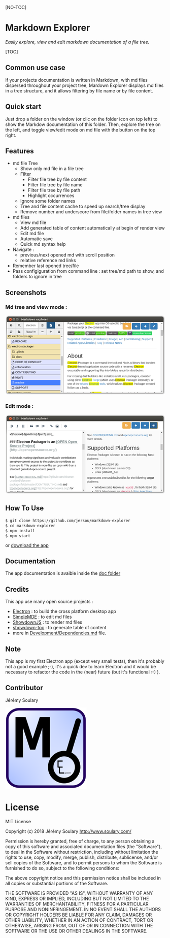 [NO-TOC]
# Markdown Explorer 
*Easily explore, view and edit markdown documentation of a file tree.*

[TOC]

## Common use case

If your projects documentation is written in Markdown, with md files dispersed throughout your project tree, Mardown Explorer displays md files in a tree structure, and it allows filtering by file name or by file content.

## Quick start

Just drop a folder on the window (or clic on the folder icon on top left) to show the Markdow documentation of this folder. Then, explore the tree on the left, and toggle view/edit mode on md file with the button on the top right.

## Features

* md file Tree
    * Show only md file in a file tree
    * Filter
        * Filter file tree by file content
        * Filter file tree by file name
        * Filter file tree by file path
        * Highlight occurrences
    * Ignore some folder names
    * Tree and file content cache to speed up search/tree display
    * Remove number and underscore from file/folder names in tree view
* md files
    * View md file
    * Add generated table of content automatically at begin of render view
    * Edit md file
    * Automatic save
    * Quick md syntax help
* Navigate : 
  * previous/next opened md with scroll position
  * relative reference md links
* Remember last opened tree/file
* Pass configiguration from command line : set tree/md path to show, and folders to ignore in tree

## Screenshots

### Md tree and view mode :
![](img/Markdown-Explorer.png)

### Edit mode :
![](img/edit-mode.png)

## How To Use
```
$ git clone https://github.com/jersou/markdown-explorer
$ cd markdown-explorer
$ npm install
$ npm start
```
or [download the app](https://github.com/jersou/markdown-explorer/releases)

## Documentation
The app documentation is avaible inside the [doc folder](doc/)

## Credits

This app use many open source projects :

* [Electron](https://github.com/electron) : to build the cross platform desktop app
* [SimpleMDE](https://github.com/sparksuite/simplemde-markdown-editor) : to edit md files
* [ShowdownJS](https://github.com/showdownjs/showdown) : to render md files
* [showdown-toc](https://github.com/ravisorg/showdown-toc) : to generate table of content
* more in [Development/Dependencies.md](Development/Dependencies.md) file.


##  Note
This app is my first Electron app (except very small tests), then it's probably not a good example ;-), it's a quick dev to learn Electron and it would be necessary to refactor the code in the (near) future (but it's functional :-) ).

## Contributor
Jérémy Soulary

![](img/icon.png)

# License

MIT License

Copyright (c) 2018 Jérémy Soulary http://www.soulary.com/

Permission is hereby granted, free of charge, to any person obtaining a copy of this software and associated documentation files (the "Software"), to deal in the Software without restriction, including without limitation the rights to use, copy, modify, merge, publish, distribute, sublicense, and/or sell copies of the Software, and to permit persons to whom the Software is furnished to do so, subject to the following conditions:

The above copyright notice and this permission notice shall be included in all copies or substantial portions of the Software.

THE SOFTWARE IS PROVIDED "AS IS", WITHOUT WARRANTY OF ANY KIND, EXPRESS OR IMPLIED, INCLUDING BUT NOT LIMITED TO THE WARRANTIES OF MERCHANTABILITY, FITNESS FOR A PARTICULAR PURPOSE AND NONINFRINGEMENT. IN NO EVENT SHALL THE AUTHORS OR COPYRIGHT HOLDERS BE LIABLE FOR ANY CLAIM, DAMAGES OR OTHER LIABILITY, WHETHER IN AN ACTION OF CONTRACT, TORT OR OTHERWISE, ARISING FROM, OUT OF OR IN CONNECTION WITH THE SOFTWARE OR THE USE OR OTHER DEALINGS IN THE SOFTWARE.

